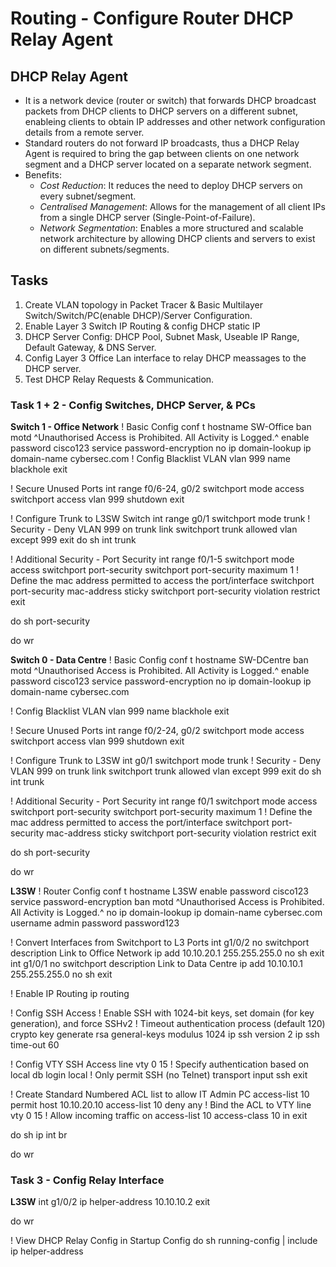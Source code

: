 # Routing - Configure Router DHCP Relay Agent

## DHCP Relay Agent

+ It is a network device (router or switch) that forwards DHCP broadcast packets from DHCP clients to DHCP servers on a different subnet, enableing clients to obtain IP addresses and other network configuration details from a remote server.
+ Standard routers do not forward IP broadcasts, thus a DHCP Relay Agent is required to bring the gap between clients on one network segment and a DHCP server located on a separate network segment.
+ Benefits:
	+ _Cost Reduction_: It reduces the need to deploy DHCP servers on every subnet/segment.
	+ _Centralised Management_: Allows for the management of all client IPs from a single DHCP server (Single-Point-of-Failure).
	+ _Network Segmentation_: Enables a more structured and scalable network architecture by allowing DHCP clients and servers to exist on different subnets/segments.


## Tasks
1. Create VLAN topology in Packet Tracer & Basic Multilayer Switch/Switch/PC(enable DHCP)/Server Configuration.
2. Enable Layer 3 Switch IP Routing & config DHCP static IP
3. DHCP Server Config: DHCP Pool, Subnet Mask, Useable IP Range, Default Gateway, & DNS Server.
4. Config Layer 3 Office Lan interface to relay DHCP meassages to the DHCP server.
5. Test DHCP Relay Requests & Communication. 




### Task 1 + 2 - Config Switches, DHCP Server, & PCs

**Switch 1 - Office Network**
! Basic Config
conf t
hostname SW-Office
ban motd ^Unauthorised Access is Prohibited. All Activity is Logged.^
enable password cisco123
service password-encryption
no ip domain-lookup
ip domain-name cybersec.com
! Config Blacklist VLAN
vlan 999
name blackhole
exit

! Secure Unused Ports
int range f0/6-24, g0/2
switchport mode access
switchport access vlan 999
shutdown
exit

! Configure Trunk to L3SW Switch
int range g0/1
switchport mode trunk
! Security - Deny VLAN 999 on trunk link
switchport trunk allowed vlan except 999
exit
do sh int trunk

! Additional Security - Port Security
int range f0/1-5
switchport mode access
switchport port-security
switchport port-security maximum 1
! Define the mac address permitted to access the port/interface
switchport port-security mac-address sticky
switchport port-security violation restrict
exit

do sh port-security

do wr

**Switch 0 - Data Centre**
! Basic Config
conf t
hostname SW-DCentre
ban motd ^Unauthorised Access is Prohibited. All Activity is Logged.^
enable password cisco123
service password-encryption
no ip domain-lookup
ip domain-name cybersec.com

! Config Blacklist VLAN
vlan 999
name blackhole
exit

! Secure Unused Ports
int range f0/2-24, g0/2
switchport mode access
switchport access vlan 999
shutdown
exit


! Configure Trunk to L3SW
int g0/1
switchport mode trunk
! Security - Deny VLAN 999 on trunk link
switchport trunk allowed vlan except 999
exit
do sh int trunk


! Additional Security - Port Security
int range f0/1
switchport mode access
switchport port-security
switchport port-security maximum 1
! Define the mac address permitted to access the port/interface
switchport port-security mac-address sticky
switchport port-security violation restrict
exit

do sh port-security

do wr

**L3SW**
! Router Config
conf t
hostname L3SW
enable password cisco123
service password-encryption
ban motd ^Unauthorised Access is Prohibited. All Activity is Logged.^
no ip domain-lookup
ip domain-name cybersec.com
username admin password password123

! Convert Interfaces from Switchport to L3 Ports
int g1/0/2
no switchport
description Link to Office Network
ip add 10.10.20.1 255.255.255.0
no sh
exit
int g1/0/1
no switchport
description Link to Data Centre
ip add 10.10.10.1 255.255.255.0
no sh
exit

! Enable IP Routing
ip routing

! Config SSH Access
! Enable SSH with 1024-bit keys, set domain (for key generation), and force SSHv2
! Timeout authentication process (default 120)
crypto key generate rsa general-keys modulus 1024 
ip ssh version 2 
ip ssh time-out 60

! Config VTY SSH Access
line vty 0 15
! Specify authentication based on local db
login local
! Only permit SSH (no Telnet)
transport input ssh
exit

! Create Standard Numbered ACL list to allow IT Admin PC
access-list 10 permit host 10.10.20.10
access-list 10 deny any
! Bind the ACL to VTY 
line vty 0 15
! Allow incoming traffic on access-list 10
access-class 10 in
exit

do sh ip int br

do wr


### Task 3 - Config Relay Interface

**L3SW**
int g1/0/2
ip helper-address 10.10.10.2
exit

do wr

! View DHCP Relay Config in Startup Config
do sh running-config | include ip helper-address
